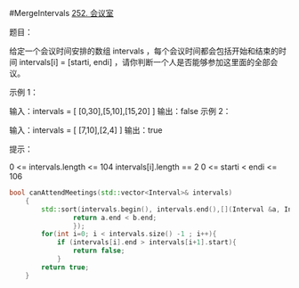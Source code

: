 #MergeIntervals
[252. 会议室](https://leetcode-cn.com/problems/meeting-rooms)

题目：

给定一个会议时间安排的数组 intervals ，每个会议时间都会包括开始和结束的时间 intervals[i] = [starti, endi] ，请你判断一个人是否能够参加这里面的全部会议。

示例 1：

输入：intervals = [ [0,30],[5,10],[15,20] ] 
输出：false 
示例 2：

输入：intervals = [ [7,10],[2,4] ] 
输出：true

提示：

0 <= intervals.length <= 104 
intervals[i].length == 2 
0 <= starti < endi <= 106

```cpp
bool canAttendMeetings(std::vector<Interval>& intervals)
    {           
        std::sort(intervals.begin(), intervals.end(),[](Interval &a, Interval &b){
                return a.end < b.end;
                }); 
        for(int i=0; i < intervals.size() -1 ; i++){
            if (intervals[i].end > intervals[i+1].start){
                return false;
            }                                                                           }       
        return true;
    }
```